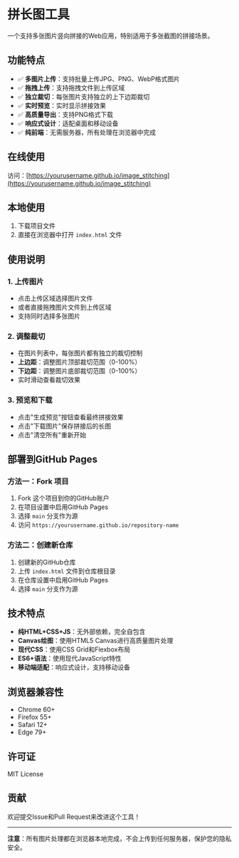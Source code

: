 # 拼长图工具

一个支持多张图片竖向拼接的Web应用，特别适用于多张截图的拼接场景。

## 功能特点

- ✅ **多图片上传**：支持批量上传JPG、PNG、WebP格式图片
- ✅ **拖拽上传**：支持拖拽文件到上传区域
- ✅ **独立裁切**：每张图片支持独立的上下边距裁切
- ✅ **实时预览**：实时显示拼接效果
- ✅ **高质量导出**：支持PNG格式下载
- ✅ **响应式设计**：适配桌面和移动设备
- ✅ **纯前端**：无需服务器，所有处理在浏览器中完成

## 在线使用

访问：[https://yourusername.github.io/image_stitching](https://yourusername.github.io/image_stitching)

## 本地使用

1. 下载项目文件
2. 直接在浏览器中打开 `index.html` 文件

## 使用说明

### 1. 上传图片
- 点击上传区域选择图片文件
- 或者直接拖拽图片文件到上传区域
- 支持同时选择多张图片

### 2. 调整裁切
- 在图片列表中，每张图片都有独立的裁切控制
- **上边距**：调整图片顶部裁切范围（0-100%）
- **下边距**：调整图片底部裁切范围（0-100%）
- 实时滑动查看裁切效果

### 3. 预览和下载
- 点击"生成预览"按钮查看最终拼接效果
- 点击"下载图片"保存拼接后的长图
- 点击"清空所有"重新开始

## 部署到GitHub Pages

### 方法一：Fork 项目
1. Fork 这个项目到你的GitHub账户
2. 在项目设置中启用GitHub Pages
3. 选择 `main` 分支作为源
4. 访问 `https://yourusername.github.io/repository-name`

### 方法二：创建新仓库
1. 创建新的GitHub仓库
2. 上传 `index.html` 文件到仓库根目录
3. 在仓库设置中启用GitHub Pages
4. 选择 `main` 分支作为源

## 技术特点

- **纯HTML+CSS+JS**：无外部依赖，完全自包含
- **Canvas绘图**：使用HTML5 Canvas进行高质量图片处理
- **现代CSS**：使用CSS Grid和Flexbox布局
- **ES6+语法**：使用现代JavaScript特性
- **移动端适配**：响应式设计，支持移动设备

## 浏览器兼容性

- Chrome 60+
- Firefox 55+
- Safari 12+
- Edge 79+

## 许可证

MIT License

## 贡献

欢迎提交Issue和Pull Request来改进这个工具！

---

**注意**：所有图片处理都在浏览器本地完成，不会上传到任何服务器，保护您的隐私安全。